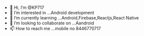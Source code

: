 - 👋 Hi, I’m @KP717
- 👀 I’m interested in ...Android development 
- 🌱 I’m currently learning ...Android,Firebase,Reactjs,React Native
- 💞️ I’m looking to collaborate on ...Aandroid
- 📫 How to reach me ...mobile no 8446770717

<!---
KP717/KP717 is a ✨ special ✨ repository because its `README.md` (this file) appears on your GitHub profile.
You can click the Preview link to take a look at your changes.
--->
